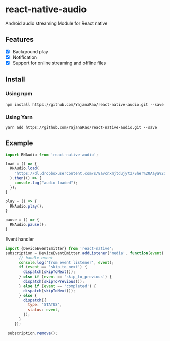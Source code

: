 # react-native-audio 
Android audio streaming Module for React native

## Features
- [x] Background play
- [x] Notification 
- [x] Support for online streaming and offline files

## Install

### Using npm
`npm install https://github.com/YajanaRao/react-native-audio.git --save` 

### Using Yarn

`yarn add https://github.com/YajanaRao/react-native-audio.git --save `

## Example

```javascript
import RNAudio from 'react-native-audio';

load = () => {
  RNAudio.load(
    "https://dl.dropboxusercontent.com/s/8avcnxmjtdujytz/Sher%20Aaya%20Sher.mp3?dl=0"
  ).then(() => {
    console.log("audio loaded");
  });
}

play = () => {
  RNAudio.play();
}

pause = () => {
  RNAudio.pause();
}
```

Event handler
```javascript
import {DeviceEventEmitter} from 'react-native';
subscription = DeviceEventEmitter.addListener('media', function(event) {
      // handle event
      console.log('from event listener', event);
      if (event == 'skip_to_next') {
        dispatch(skipToNext());
      } else if (event == 'skip_to_previous') {
        dispatch(skipToPrevious());
      } else if (event == 'completed') {
        dispatch(skipToNext());
      } else {
        dispatch({
          type: 'STATUS',
          status: event,
        });
      }
    });
    
 subscription.remove();
```

